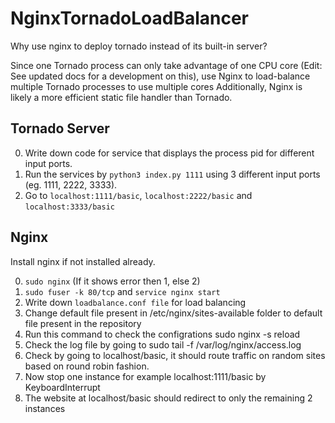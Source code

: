 # NginxTornadoLoadBalancer

Why use nginx to deploy tornado instead of its built-in server?

Since one Tornado process can only take advantage of one CPU core (Edit: See updated docs for a development on this), use Nginx to load-balance multiple Tornado processes to use multiple cores Additionally, Nginx is likely a more efficient static file handler than Tornado.

## Tornado Server

0. Write down code for service that displays the process pid for different input ports.
1. Run the services by `python3 index.py 1111` using 3 different input ports (eg. 1111, 2222, 3333).
2. Go to `localhost:1111/basic`, `localhost:2222/basic` and `localhost:3333/basic`

## Nginx

Install nginx if not installed already.

0. `sudo nginx` (If it shows error then 1, else 2)
1. `sudo fuser -k 80/tcp` and `service nginx start`
2. Write down `loadbalance.conf file` for load balancing
3. Change default file present in /etc/nginx/sites-available folder to default file present in the repository
4. Run this command to check the configrations sudo nginx -s reload
5. Check the log file by going to sudo tail -f /var/log/nginx/access.log
6. Check by going to localhost/basic, it should route traffic on random sites based on round robin fashion.
7. Now stop one instance for example localhost:1111/basic by KeyboardInterrupt
8. The website at localhost/basic should redirect to only the remaining 2 instances
